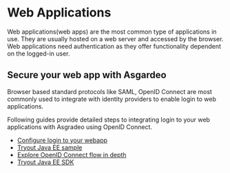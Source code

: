 # Web Applications

Web applications(web apps) are the most common type of applications in use. They are usually hosted on a web server
and accessed by the browser. Web applications need authentication as they offer functionality dependent on the 
logged-in user.

## Secure your web app with Asgardeo

Browser based standard protocols like SAML, OpenID Connect are most commonly used to integrate with identity providers 
to enable login to web applications. 

Following guides provide detailed steps to integrating login to your web applications with Asgradeo using OpenID Connect.

* [Configure login to your webapp](./configure-login/)
* [Tryout Java EE sample](/quickstarts/qsg-oidc-webapp-java-ee.md)
* [Explore OpenID Connect flow in depth](../integrate-confidential-client/)
* [Tryout Java EE SDK](/sdks/java-ee.md)
